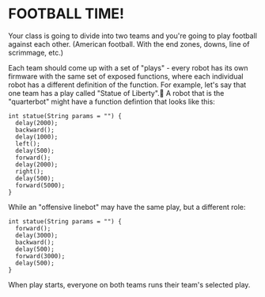# FOOTBALL TIME!

Your class is going to divide into two teams and you're going to play football against each other. (American football. With the end zones, downs, line of scrimmage, etc.)

Each team should come up with a set of "plays" - every robot has its own firmware with the same set of exposed functions, where each individual robot has a different definition of the function. For example, let's say that one team has a play called "Statue of Liberty". A robot that is the "quarterbot" might have a function defintion that looks like this:

```
int statue(String params = "") {
  delay(2000);
  backward();
  delay(1000);
  left();
  delay(500);
  forward();
  delay(2000);
  right();
  delay(500);
  forward(5000);
}
```

While an "offensive linebot" may have the same play, but a different role:

```
int statue(String params = "") {
  forward();
  delay(3000);
  backward();
  delay(500);
  forward(3000);
  delay(500);
}
```

When play starts, everyone on both teams runs their team's selected play.